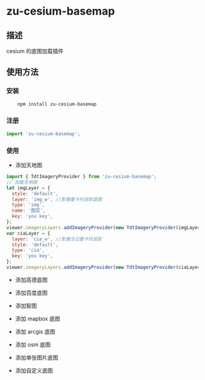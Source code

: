 # zu-cesium-basemap

## 描述

cesium 的底图加载插件

## 使用方法

### 安装

```powershell
    npm install zu-cesium-basemap
```

### 注册

```javascript
import 'zu-cesium-basemap';
```

### 使用

- 添加天地图

```js
import { TdtImageryProvider } from 'zu-cesium-basemap';
// 加载天地图
let imgLayer = {
  style: 'default',
  layer: 'img_w', //影像墨卡托投影底图
  type: 'img',
  name: '图层',
  key: 'you key',
};
viewer.imageryLayers.addImageryProvider(new TdtImageryProvider(imgLayer));
var ciaLayer = {
  layer: 'cia_w', //影像注记墨卡托投影
  style: 'default',
  type: 'cia',
  key: 'you key',
};
viewer.imageryLayers.addImageryProvider(new TdtImageryProvider(ciaLayer));
```

- 添加高德底图

- 添加百度底图

- 添加智图

- 添加 mapbox 底图

- 添加 arcgis 底图

- 添加 osm 底图

- 添加单张图片底图

- 添加自定义底图
